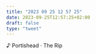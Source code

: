 ```yaml
---
title: "2023 09 25 12 57 25"
date: 2023-09-25T12:57:25+02:00
draft: false
type: "tweet"
---
```


♪ Portishead · The Rip
